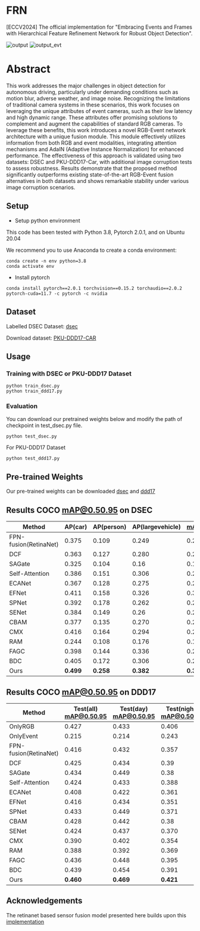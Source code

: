 # FRN

[ECCV2024] The official implementation for "Embracing Events and Frames with Hierarchical Feature Refinement Network for Robust Object Detection".

![output](https://github.com/HuCaoFighting/FRN/assets/66437581/63188281-6f24-4944-869f-029e4ac26bed)
![output_evt](https://github.com/HuCaoFighting/FRN/assets/66437581/f8e54dda-c623-4fda-91af-012fe24c22fe)

# Abstract
This work addresses the major challenges in object detection for autonomous driving, particularly under demanding conditions such as motion blur, adverse weather, and image noise. Recognizing the limitations of traditional camera systems in these scenarios, this work focuses on leveraging the unique attributes of event cameras, such as their low latency and high dynamic range. These attributes offer promising solutions to complement and augment the capabilities of standard RGB cameras. To leverage these benefits, this work introduces a novel RGB-Event network architecture with a unique fusion module. This module effectively utilizes information from both RGB and event modalities, integrating attention mechanisms and AdaIN (Adaptive Instance Normalization) for enhanced performance. The effectiveness of this approach is validated using two datasets: DSEC and PKU-DDD17-Car, with additional image corruption tests to assess robustness. Results demonstrate that the proposed method significantly outperforms existing state-of-the-art RGB-Event fusion alternatives in both datasets and shows remarkable stability under various image corruption scenarios.

## Setup
- Setup python environment

This code has been tested with Python 3.8, Pytorch 2.0.1, and on Ubuntu 20.04

We recommend you to use Anaconda to create a conda environment:

```
conda create -n env python=3.8
conda activate env
```
- Install pytorch

```
conda install pytorch==2.0.1 torchvision==0.15.2 torchaudio==2.0.2 pytorch-cuda=11.7 -c pytorch -c nvidia
```

## Dataset 
Labelled DSEC Dataset: [dsec](https://github.com/abhishek1411/event-rgb-fusion)

Download dataset: [PKU-DDD17-CAR](https://www.pkuml.org/resources/pku-ddd17-car.html)



## Usage 
### Training with DSEC or PKU-DDD17 Dataset

```
python train_dsec.py
python train_ddd17.py
```
### Evaluation
You can download our pretrained weights below and modify the path of checkpoint in test_dsec.py file.
```
python test_dsec.py
```
For PKU-DDD17 Dataset
```
python test_ddd17.py
```

## Pre-trained Weights

Our pre-trained weights can be downloaded [dsec](https://drive.google.com/file/d/1g_AwWsOJHljpQYIpaeAN8YvYWh0pouaV/view?usp=sharing) and [ddd17](https://drive.google.com/file/d/1DvmZNCQeHjORzoplOYho7GifkpeOdNZ2/view?usp=sharing)

## Results COCO mAP@0.50.95 on DSEC 

| Method             | AP(car) | AP(person) | AP(largevehicle) | mAP@0.50.95 |
| ------------------ | ------- | ---------- | ---------------- | ----------- |
| FPN-fusion(RetinaNet) | 0.375   | 0.109      | 0.249            | 0.244       |
| DCF                | 0.363   | 0.127      | 0.280            | 0.257       |
| SAGate             | 0.325   | 0.104      | 0.16            | 0.196       |
| Self-Attention     | 0.386   | 0.151      | 0.306            | 0.281       |
| ECANet             | 0.367    | 0.128      | 0.275            | 0.257       |
| EFNet              | 0.411   | 0.158      | 0.326            | 0.3       |
| SPNet              | 0.392   | 0.178      | 0.262            | 0.277       |
| SENet              | 0.384   | 0.149      | 0.26            | 0.262       |
| CBAM               | 0.377   | 0.135      | 0.270            | 0.261       |
| CMX               | 0.416   | 0.164      | 0.294            | 0.291       |
| RAM               | 0.244   | 0.108      | 0.176            | 0.176       |
| FAGC               | 0.398  | 0.144      | 0.336           | 0.293      |
| BDC               | 0.405   | 0.172      | 0.306            | 0.294       |
| Ours               | **0.499**   | **0.258**      | **0.382**            | **0.380**       |

## Results COCO mAP@0.50.95 on DDD17
| Method                    | Test(all) mAP@0.50.95 | Test(day) mAP@0.50.95 | Test(night) mAP@0.50.95 | Test(all) mAP@0.50 | Test(day) mAP@0.50 | Test(night) mAP@0.50 |
| ------------------------- | ------------ | --------- | ----------- |----------------------- | ------------------ | ------------------ | 
| OnlyRGB                   | 0.427          | 0.433      | 0.406          | 0.827         | 0.829        | 0.825          |
| OnlyEvent                 | 0.215        | 0.214     | 0.243       |0.465        | 0.436     | 0.600       |
| FPN-fusion(RetinaNet) | 0.416        | 0.432     | 0.357       |0.819       | 0.828    | 0.789      |
| DCF                   | 0.425        | 0.434     | 0.39        |0.834        | 0.842     | 0.804       |
| SAGate                | 0.434        | 0.449     | 0.38        |0.820        | 0.825     | 0.804       |
| Self-Attention        | 0.424        | 0.433     | 0.388       |0.826        | 0.834    | 0.811       |
| ECANet                | 0.408        | 0.422     | 0.361       |0.822        | 0.831     | 0.790      |
| EFNet                 | 0.416        | 0.434     | 0.351       |0.830        | 0.844     | 0.787       |
| SPNet                 | 0.433        | 0.449     | 0.371       |0.847        | 0.861     | 0.789      |
| CBAM                  | 0.428        | 0.442     | 0.38        |0.819        | 0.823     | 0.810    |
| SENet                 | 0.424        | 0.437     | 0.370       |0.816      | 0.827     | 0.774       |
| CMX                 | 0.390        | 0.402     | 0.354       |0.804      | 0.807     | 0.796       |
| RAM                 | 0.388        | 0.392     | 0.369       |0.796      | 0.799     | 0.782       |
| FAGC                   | 0.436        | 0.448    | 0.395     |0.852     | 0.859     | 0.826      |
| BDC                 | 0.439        | 0.454     | 0.391       |0.814      | 0.819     | 0.804       |
| Ours                | **0.460**        | **0.469**     | **0.421**       | **0.867**  | **0.869**     | **0.861**       |


## Acknowledgements
The retinanet based sensor fusion model presented here builds upon this [implementation](https://github.com/abhishek1411/event-rgb-fusion/)

